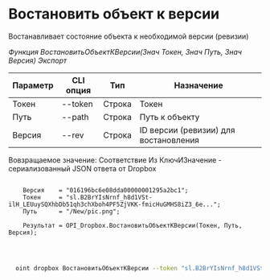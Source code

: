 ﻿---
sidebar_position: 14
---

# Востановить объект к версии
 Востанавливает состояние объекта к необходимой версии (ревизии)


*Функция ВостановитьОбъектКВерсии(Знач Токен, Знач Путь, Знач Версия) Экспорт*

  | Параметр | CLI опция | Тип | Назначение |
  |-|-|-|-|
  | Токен | --token | Строка | Токен |
  | Путь | --path | Строка | Путь к объекту |
  | Версия | --rev | Строка | ID версии (ревизии) для востановления |

  
  Вовзращаемое значение:   Соответствие Из КлючИЗначение - сериализованный JSON ответа от Dropbox

```bsl title="Пример кода"
	
    Версия    = "016196bc6e08dda00000001295a2bc1";
    Токен     = "sl.B2BrYIsNrnf_h8d1VSt-ilH_LEUuySQXhbDb51qh3chXboh4PF5ZjVKK-fmicHuGMHS8iZ3_6e...";
    Путь      = "/New/pic.png";  
    
    Результат = OPI_Dropbox.ВостановитьОбъектКВерсии(Токен, Путь, Версия);

	
```

```sh title="Пример команд CLI"
    
  oint dropbox ВостановитьОбъектКВерсии --token "sl.B2BrYIsNrnf_h8d1VSt-ilH_LEUuySQXhbDb51qh3chXboh4PF5ZjVKK-fmicHuGMHS8iZ3_6e..." --path %path% --rev "016196bc6e08dda00000001295a2bc1"

```


```json title="Результат"



```
